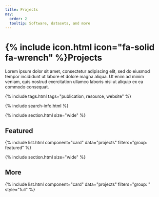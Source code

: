 ```yaml
---
title: Projects
nav:
  order: 2
  tooltip: Software, datasets, and more
---
```


# {% include icon.html icon="fa-solid fa-wrench" %}Projects

Lorem ipsum dolor sit amet, consectetur adipiscing elit, sed do eiusmod tempor incididunt ut labore et dolore magna aliqua.
Ut enim ad minim veniam, quis nostrud exercitation ullamco laboris nisi ut aliquip ex ea commodo consequat.

{% include tags.html tags="publication, resource, website" %}

{% include search-info.html %}

{% include section.html size="wide" %}

## Featured

{% include list.html component="card" data="projects" filters="group: featured" %}

{% include section.html size="wide" %}

## More

{% include list.html component="card" data="projects" filters="group: " style="full" %}
